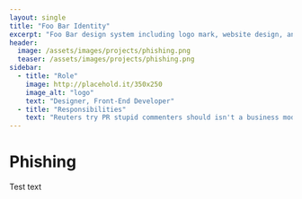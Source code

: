 ```yaml
---
layout: single
title: "Foo Bar Identity"
excerpt: "Foo Bar design system including logo mark, website design, and branding applications."
header:
  image: /assets/images/projects/phishing.png
  teaser: /assets/images/projects/phishing.png
sidebar:
  - title: "Role"
    image: http://placehold.it/350x250
    image_alt: "logo"
    text: "Designer, Front-End Developer"
  - title: "Responsibilities"
    text: "Reuters try PR stupid commenters should isn't a business model"
---
```


# Phishing
Test text